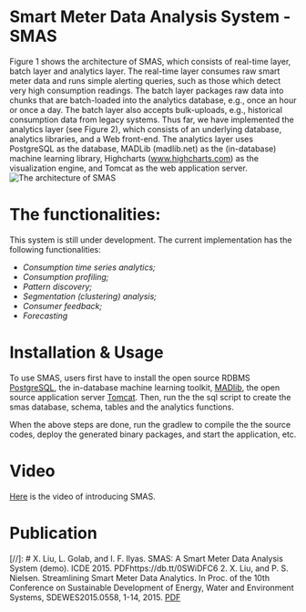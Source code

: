 Smart Meter Data Analysis System - SMAS
======================

Figure 1 shows the architecture of SMAS, which consists of real-time layer, batch layer and analytics layer. The real-time layer consumes raw smart meter data and runs simple alerting queries, such as those which detect very high consumption readings.  The batch layer packages raw data into chunks that are batch-loaded into the analytics database, e.g., once an hour or once a day.  The batch layer also accepts bulk-uploads, e.g., historical consumption data from legacy systems.  Thus far, we have implemented the analytics layer (see Figure 2), which consists of an underlying database, analytics libraries, and a Web front-end. The analytics layer uses PostgreSQL as the database,  MADLib (madlib.net) as the (in-database) machine learning library,  Highcharts (www.highcharts.com) as the visualization engine, and Tomcat as the web application server. 
![The architecture of SMAS](https://raw.githubusercontent.com/xiufengliu/SMAS/master/src/main/webapp/img/meter3.png)

The functionalities:
============================
This system is still under development. The current implementation has the following functionalities:

* *Consumption time series analytics;*
* *Consumption profiling;*
* *Pattern discovery;*
* *Segmentation (clustering) analysis;*
* *Consumer feedback;*
* *Forecasting*



Installation & Usage
===========================
To use SMAS, users first have to install the open source RDBMS [PostgreSQL](http://www.postgresql.org/), the in-database machine learning toolkit, [MADlib](www.madlib.net), the open source application server [Tomcat](http://tomcat.apache.org/). Then, run the the sql script to create the smas database, schema, tables and the analytics functions.

When the above steps are done, run the gradlew to compile the the source codes, deploy the generated binary packages, and start the application, etc.


Video
======================
[Here](https://www.youtube.com/watch?v=5717mOJSwfI&list=UU9F0rInEDHm1RiFD_R_TGMQ) is the video of introducing SMAS.

Publication
========================
[//]: # X. Liu, L. Golab, and I. F. Ilyas. SMAS: A Smart Meter Data Analysis System (demo). ICDE 2015. PDFhttps://db.tt/0SWiDFC6
2. X. Liu, and P. S. Nielsen. Streamlining Smart Meter Data Analytics. In Proc. of the 10th Conference on Sustainable Development of Energy, Water and Environment Systems, SDEWES2015.0558, 1-14, 2015. [PDF](http://orbit.dtu.dk/fedora/objects/orbit:140092/datastreams/file_707af3a3-492d-40cc-81eb-65a3b860fb90/content)
